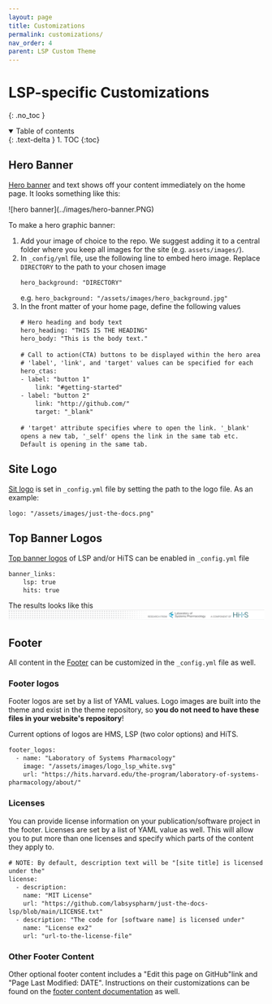 ```yaml
---
layout: page
title: Customizations
permalink: customizations/
nav_order: 4
parent: LSP Custom Theme
---
```

# LSP-specific Customizations
{: .no_toc }

<details open markdown="block">
  <summary>
    Table of contents
  </summary>
  {: .text-delta }
1. TOC
{:toc}
</details>

## Hero Banner

[Hero banner](https://labsyspharm.github.io/just-the-docs-lsp/docs/ui-components/hero/) and text shows off your content immediately on the home page. It looks something like this:

<div class="row">

<div class="col-xs-12 col-sm-12">
<div markdown="1">
![hero banner](../images/hero-banner.PNG)
</div>
</div>

</div><!-- end grid -->

To make a hero graphic banner:
1. Add your image of choice to the repo. We suggest adding it to a central folder where you keep all images for the site (e.g. `assets/images/`). 
2. In `_config/yml` file, use the following line to embed hero image. Replace `DIRECTORY` to the path to your chosen image
    ```
    hero_background: "DIRECTORY"
    ```
    e.g. `hero_background: "/assets/images/hero_background.jpg"`
3. In the front matter of your home page, define the following values
    ```
    # Hero heading and body text
    hero_heading: "THIS IS THE HEADING"
    hero_body: "This is the body text."

    # Call to action(CTA) buttons to be displayed within the hero area
    # 'label', 'link', and 'target' values can be specified for each
    hero_ctas:
    - label: "button 1"
        link: "#getting-started"
    - label: "button 2"
        link: "http://github.com/"
        target: "_blank"

    # 'target' attribute specifies where to open the link. '_blank' opens a new tab, '_self' opens the link in the same tab etc. Default is opening in the same tab.
    ```

## Site Logo
[Sit logo](https://labsyspharm.github.io/just-the-docs-lsp/docs/configuration/#site-logo) is set in `_config.yml` file by setting the path to the logo file. As an example:
```
logo: "/assets/images/just-the-docs.png"
```

## Top Banner Logos

[Top banner logos](https://labsyspharm.github.io/just-the-docs-lsp/docs/configuration/#top-banner) of LSP and/or HiTS can be enabled in `_config.yml` file
```
banner_links:
    lsp: true
    hits: true
```
The results looks like this
![top banner logos](../images/top-banner.PNG)

## Footer

All content  in the [Footer](https://labsyspharm.github.io/just-the-docs-lsp/docs/configuration/#footer-content) can be customized in the `_config.yml` file as well.
### Footer logos
Footer logos are set by a list of YAML values. Logo images are built into the theme and exist in the theme repository, so **you do not need to have these files in your website's repository**!

Current options of logos are HMS, LSP (two color options) and HiTS.
```
footer_logos:
  - name: "Laboratory of Systems Pharmacology"
    image: "/assets/images/logo_lsp_white.svg"
    url: "https://hits.harvard.edu/the-program/laboratory-of-systems-pharmacology/about/"
```

### Licenses

You can provide license information on your publication/software project in the footer. Licenses are set by a list of YAML value as well. This will allow you to put more than one licenses and specify which parts of the content they apply to.
```
# NOTE: By default, description text will be "[site title] is licensed under the"
license:
  - description: 
    name: "MIT License"
    url: "https://github.com/labsyspharm/just-the-docs-lsp/blob/main/LICENSE.txt"
  - description: "The code for [software name] is licensed under"
    name: "License ex2"
    url: "url-to-the-license-file"
```

### Other Footer Content
Other optional footer content includes a "Edit this page on GitHub"link and "Page Last Modified: DATE". Instructions on their customizations can be found on the [footer content documentation](https://labsyspharm.github.io/just-the-docs-lsp/docs/configuration/#footer-content) as well.

